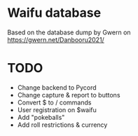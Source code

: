# Waifu database

Based on the database dump by Gwern on https://gwern.net/Danbooru2021/

# TODO

- Change backend to Pycord
- Change capture & report to buttons
- Convert \$ to / commands
- User registration on \$waifu
- Add "pokeballs"
- Add roll restrictions & currency
